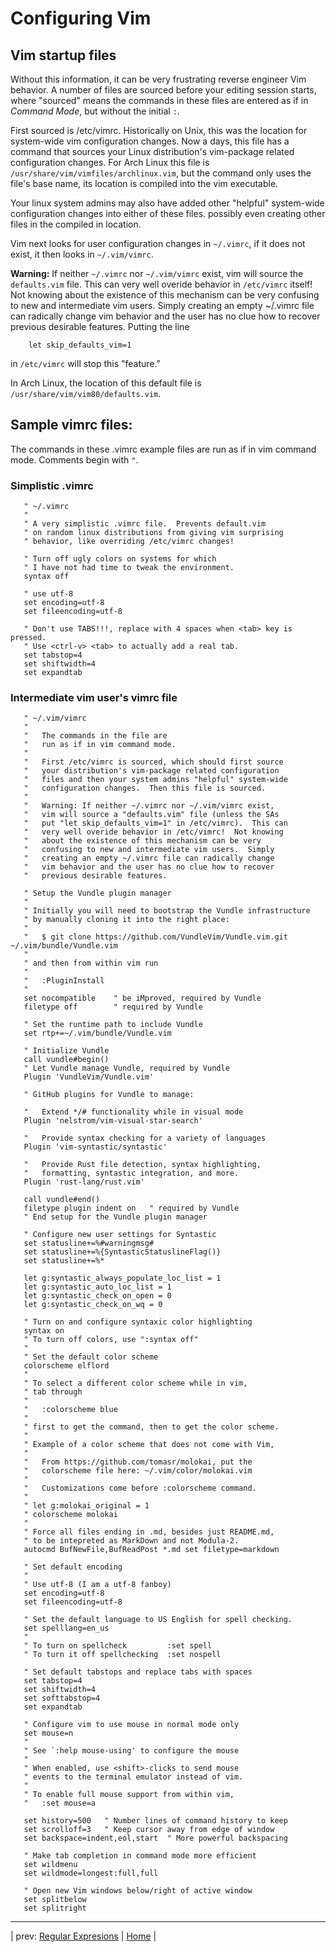 # Configuring Vim

## Vim startup files
Without this information, it can be very frustrating
reverse engineer Vim behavior.  A number of files are
sourced before your editing session starts, where
"sourced" means the commands in these files are entered 
as if in _Command Mode_, but without the initial `:`.

First sourced is /etc/vimrc.  Historically on Unix, this
was the location for system-wide vim configuration changes.
Now a days, this file has a command that sources your Linux
distribution's vim-package related configuration changes.
For Arch Linux this file
is `/usr/share/vim/vimfiles/archlinux.vim`, but the command
only uses the file's base name, its location is compiled into
the vim executable.

Your linux system admins may also have added other "helpful"
system-wide configuration changes into either of these files.
possibly even creating other files in the compiled in
location.

Vim next looks for user configuration changes in `~/.vimrc`,
if it does not exist, it then looks in `~/.vim/vimrc`. 

__Warning:__ If neither `~/.vimrc` nor `~/.vim/vimrc` exist,
vim will source the `defaults.vim` file.  This can
very well overide behavior in `/etc/vimrc` itself!  Not
knowing about the existence of this mechanism can be very
confusing to new and intermediate vim users.  Simply
creating an empty ~/.vimrc file can radically change
vim behavior and the user has no clue how to recover
previous desirable features.  Putting the line
```
    let skip_defaults_vim=1
```
in `/etc/vimrc` will stop this "feature."

In Arch Linux, the location of this default file is
`/usr/share/vim/vim80/defaults.vim`.

## Sample vimrc files:
The commands in these .vimrc example files are run
as if in vim command mode.  Comments begin with `"`.

### Simplistic .vimrc
```
   " ~/.vimrc
   "
   " A very simplistic .vimrc file.  Prevents default.vim
   " on random linux distributions from giving vim surprising
   " behavior, like overriding /etc/vimrc changes!
   
   " Turn off ugly colors on systems for which 
   " I have not had time to tweak the environment.
   syntax off
   
   " use utf-8
   set encoding=utf-8
   set fileencoding=utf-8
   
   " Don't use TABS!!!, replace with 4 spaces when <tab> key is pressed.
   " Use <ctrl-v> <tab> to actually add a real tab.
   set tabstop=4
   set shiftwidth=4
   set expandtab
```
### Intermediate vim user's vimrc file 
```
   " ~/.vim/vimrc
   " 
   "   The commands in the file are
   "   run as if in vim command mode.
   "   
   "   First /etc/vimrc is sourced, which should first source
   "   your distribution's vim-package related configuration
   "   files and then your system admins "helpful" system-wide
   "   configuration changes.  Then this file is sourced.
   "
   "   Warning: If neither ~/.vimrc nor ~/.vim/vimrc exist,
   "   vim will source a "defaults.vim" file (unless the SAs
   "   put "let skip_defaults_vim=1" in /etc/vimrc).  This can
   "   very well overide behavior in /etc/vimrc!  Not knowing
   "   about the existence of this mechanism can be very
   "   confusing to new and intermediate vim users.  Simply
   "   creating an empty ~/.vimrc file can radically change
   "   vim behavior and the user has no clue how to recover
   "   previous desirable features.
   
   " Setup the Vundle plugin manager
   "
   " Initially you will need to bootstrap the Vundle infrastructure
   " by manually cloning it into the right place:
   "
   "   $ git clone https://github.com/VundleVim/Vundle.vim.git ~/.vim/bundle/Vundle.vim
   "
   " and then from within vim run
   "
   "   :PluginInstall
   "
   set nocompatible    " be iMproved, required by Vundle
   filetype off        " required by Vundle
   
   " Set the runtime path to include Vundle
   set rtp+=~/.vim/bundle/Vundle.vim
   
   " Initialize Vundle
   call vundle#begin()
   " Let Vundle manage Vundle, required by Vundle
   Plugin 'VundleVim/Vundle.vim'
   
   " GitHub plugins for Vundle to manage:
   
   "   Extend */# functionality while in visual mode
   Plugin 'nelstrom/vim-visual-star-search'
   
   "   Provide syntax checking for a variety of languages
   Plugin 'vim-syntastic/syntastic'
   
   "   Provide Rust file detection, syntax highlighting,
   "   formatting, syntastic integration, and more.
   Plugin 'rust-lang/rust.vim'
   
   call vundle#end()
   filetype plugin indent on   " required by Vundle
   " End setup for the Vundle plugin manager
   
   " Configure new user settings for Syntastic
   set statusline+=%#warningmsg#
   set statusline+=%{SyntasticStatuslineFlag()}
   set statusline+=%*
   
   let g:syntastic_always_populate_loc_list = 1
   let g:syntastic_auto_loc_list = 1
   let g:syntastic_check_on_open = 0
   let g:syntastic_check_on_wq = 0
   
   " Turn on and configure syntaxic color highlighting
   syntax on
   " To turn off colors, use ":syntax off"
   "
   " Set the default color scheme
   colorscheme elflord
   "
   " To select a different color scheme while in vim,
   " tab through
   "
   "   :colorscheme blue
   "
   " first to get the command, then to get the color scheme.
   "
   " Example of a color scheme that does not come with Vim,
   "
   "   From https://github.com/tomasr/molokai, put the
   "   colorscheme file here: ~/.vim/color/molokai.vim
   "
   "   Customizations come before :colorscheme command.
   "
   " let g:molokai_original = 1
   " colorscheme molokai
   "
   " Force all files ending in .md, besides just README.md,
   " to be intepreted as MarkDown and not Modula-2.
   autocmd BufNewFile,BufReadPost *.md set filetype=markdown
   
   " Set default encoding
   "   
   " Use utf-8 (I am a utf-8 fanboy)
   set encoding=utf-8
   set fileencoding=utf-8
   
   " Set the default language to US English for spell checking.
   set spelllang=en_us
   "
   " To turn on spellcheck         :set spell
   " To turn it off spellchecking  :set nospell
   
   " Set default tabstops and replace tabs with spaces
   set tabstop=4
   set shiftwidth=4
   set softtabstop=4
   set expandtab
   
   " Configure vim to use mouse in normal mode only
   set mouse=n
   "
   " See `:help mouse-using' to configure the mouse
   "
   " When enabled, use <shift>-clicks to send mouse
   " events to the terminal emulator instead of vim.
   "
   " To enable full mouse support from within vim,
   "   :set mouse=a
   
   set history=500   " Number lines of command history to keep
   set scrolloff=3   " Keep cursor away from edge of window
   set backspace=indent,eol,start  " More powerful backspacing
   
   " Make tab completion in command mode more efficient
   set wildmenu
   set wildmode=longest:full,full
   
   " Open new Vim windows below/right of active window
   set splitbelow
   set splitright
```

---

| prev: [Regular Expresions][1] | [Home][2] |

[1]: <regExp.md>
[2]: <README.md>
